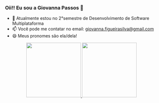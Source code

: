 ### Oii!! Eu sou a Giovanna Passos 👋

- 🌱 Atualmente estou no 2°semestre de Desenvolvimento de Software Multiplataforma
- 📫 Você pode me contatar no email: giovanna.figueirasilva@gmail.com
- 😄 Meus pronomes são ela/dela!

<div align="center">
  <a href="https://github.com/giovannapfs">
  <img height="180em" src="https://github-readme-stats.vercel.app/api?username=giovannapfs&show_icons=true&theme=radical&include_all_commits=true&count_private=true&locale=pt-br"/>
  <img height="180em" src="https://github-readme-stats.vercel.app/api/top-langs/?username=giovannapfs&layout=compact&langs_count=7&theme=radical&locale=pt-br"/>
</div>
